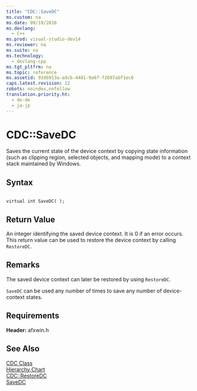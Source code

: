 ```yaml
---
title: "CDC::SaveDC"
ms.custom: na
ms.date: 09/19/2016
ms.devlang: 
  - C++
ms.prod: visual-studio-dev14
ms.reviewer: na
ms.suite: na
ms.technology: 
  - devlang-cpp
ms.tgt_pltfrm: na
ms.topic: reference
ms.assetid: 93d6913a-adcb-4481-9a6f-f2697abf1ec6
caps.latest.revision: 12
robots: noindex,nofollow
translation.priority.ht: 
  - de-de
  - ja-jp
---
```

# CDC::SaveDC
Saves the current state of the device context by copying state information (such as clipping region, selected objects, and mapping mode) to a context stack maintained by Windows.  
  
## Syntax  
  
```  
  
virtual int SaveDC( );  
```  
  
## Return Value  
 An integer identifying the saved device context. It is 0 if an error occurs. This return value can be used to restore the device context by calling `RestoreDC`.  
  
## Remarks  
 The saved device context can later be restored by using `RestoreDC`.  
  
 `SaveDC` can be used any number of times to save any number of device-context states.  
  
## Requirements  
 **Header:** afxwin.h  
  
## See Also  
 [CDC Class](../vs140/CDC-Class.md)   
 [Hierarchy Chart](../vs140/Hierarchy-Chart.md)   
 [CDC::RestoreDC](../vs140/CDC--RestoreDC.md)   
 [SaveDC](http://msdn.microsoft.com/library/windows/desktop/dd162945)